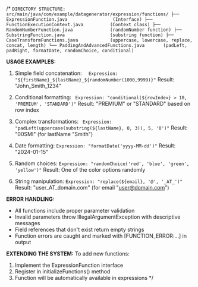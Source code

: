 /*
`DIRECTORY STRUCTURE:
src/main/java/com/example/datagenerator/expression/functions/
├── ExpressionFunction.java                 (Interface)
├── FunctionExecutionContext.java          (Context class)
├── RandomNumberFunction.java              (randomNumber function)
├── SubstringFunction.java                 (substring function)
├── CaseTransformFunctions.java            (uppercase, lowercase, replace, concat, length)
└── PaddingAndAdvancedFunctions.java       (padLeft, padRight, formatDate, randomChoice, conditional)`

**USAGE EXAMPLES:**

1. Simple field concatenation:
 `  Expression: "${firstName}_${lastName}_${randomNumber(1000,9999)}"`
   Result: "John_Smith_1234"

2. Conditional formatting:
  ` Expression: "conditional(${rowIndex} > 10, 'PREMIUM', 'STANDARD')"`
   Result: "PREMIUM" or "STANDARD" based on row index

3. Complex transformations:
  ` Expression: "padLeft(uppercase(substring(${lastName}, 0, 3)), 5, '0')"`
   Result: "00SMI" (for lastName "Smith")

4. Date formatting:
   `Expression: "formatDate('yyyy-MM-dd')"`
   Result: "2024-01-15"

5. Random choices:
   `Expression: "randomChoice('red', 'blue', 'green', 'yellow')"`
   Result: One of the color options randomly

6. String manipulation:
   `Expression: "replace(${email}, '@', '_AT_')"`
   Result: "user_AT_domain.com" (for email "user@domain.com")

**ERROR HANDLING:**
- All functions include proper parameter validation
- Invalid parameters throw IllegalArgumentException with descriptive messages
- Field references that don't exist return empty strings
- Function errors are caught and marked with [FUNCTION_ERROR:...] in output

**EXTENDING THE SYSTEM:**
To add new functions:
1. Implement the ExpressionFunction interface
2. Register in initializeFunctions() method
3. Function will be automatically available in expressions
   */